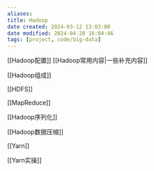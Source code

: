 ```yaml
---
aliases: 
title: Hadoop
date created: 2024-03-12 13:03:00
date modified: 2024-04-20 16:04:46
tags: [project, code/big-data]
---
```

[[Hadoop配置]]
[[Hadoop常用内容|一些补充内容]]

[[Hadoop组成]]

[[HDFS]]

[[MapReduce]]

[[Hadoop序列化]]

[[Hadoop数据压缩]]

[[Yarn]]

[[Yarn实操]]